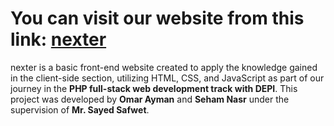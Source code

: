 # You can visit our website from this link: <a href="https://ammoor.github.io/nexter/HTML/index.html" target="_blank">nexter</a>

nexter is a basic front-end website created to apply the knowledge gained in the client-side section, utilizing HTML, CSS, and JavaScript as part of our journey in the **PHP full-stack web development track with DEPI**. This project was developed by **Omar Ayman** and **Seham Nasr** under the supervision of **Mr. Sayed Safwet**.
